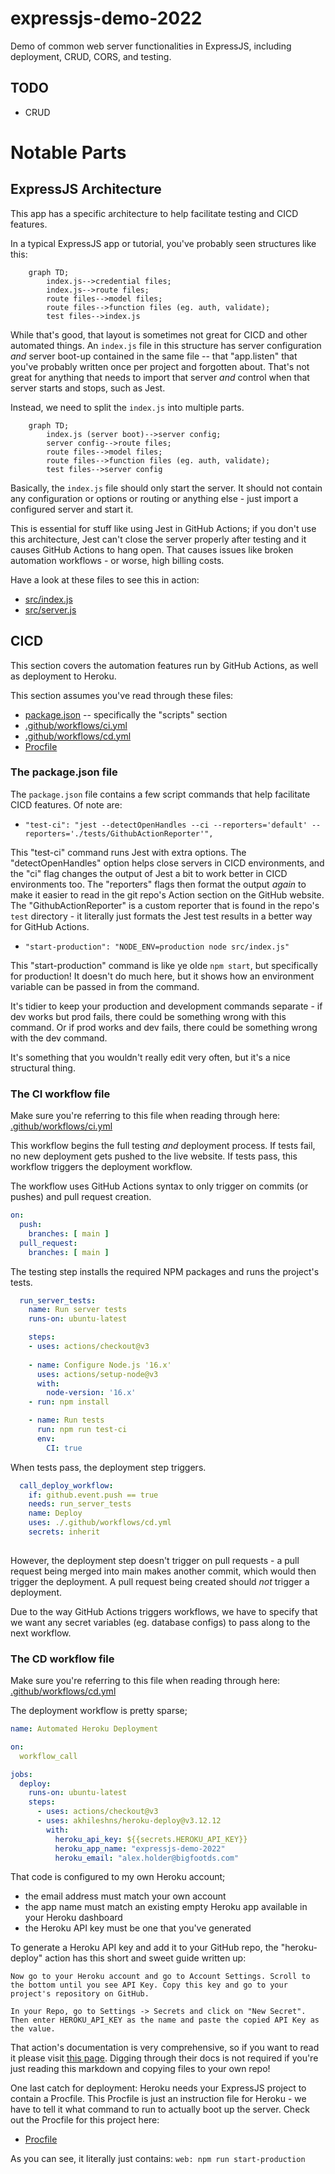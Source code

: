 # expressjs-demo-2022
 Demo of common web server functionalities in ExpressJS, including deployment, CRUD, CORS, and testing.


## TODO

- CRUD


# Notable Parts

## ExpressJS Architecture

This app has a specific architecture to help facilitate testing and CICD features.

In a typical ExpressJS app or tutorial, you've probably seen structures like this:

```mermaid
	graph TD;
		index.js-->credential files;
		index.js-->route files;
		route files-->model files;
		route files-->function files (eg. auth, validate);
		test files-->index.js
```

While that's good, that layout is sometimes not great for CICD and other automated things. An `index.js` file in this structure has server configuration _and_ server boot-up contained in the same file -- that "app.listen" that you've probably written once per project and forgotten about. That's not great for anything that needs to import that server _and_ control when that server starts and stops, such as Jest. 

Instead, we need to split the `index.js` into multiple parts.

```mermaid
	graph TD;
		index.js (server boot)-->server config;
		server config-->route files;
		route files-->model files;
		route files-->function files (eg. auth, validate);
		test files-->server config
```

Basically, the `index.js` file should only start the server. It should not contain any configuration or options or routing or anything else - just import a configured server and start it. 

This is essential for stuff like using Jest in GitHub Actions; if you don't use this architecture, Jest can't close the server properly after testing and it causes GitHub Actions to hang open. That causes issues like broken automation workflows - or worse, high billing costs.

Have a look at these files to see this in action:
- [src/index.js](src/index.js)
- [src/server.js](src/server.js)


## CICD

This section covers the automation features run by GitHub Actions, as well as deployment to Heroku.

This section assumes you've read through these files:
- [package.json](package.json) -- specifically the "scripts" section
- [.github/workflows/ci.yml](.github/workflows/ci.yml)
- [.github/workflows/cd.yml](.github/workflows/cd.yml)
- [Procfile](Procfile)


### The package.json file
The `package.json` file contains a few script commands that help facilitate CICD features. Of note are:

- `"test-ci": "jest --detectOpenHandles --ci --reporters='default' --reporters='./tests/GithubActionReporter'",`

This "test-ci" command runs Jest with extra options. The "detectOpenHandles" option helps close servers in CICD environments, and the "ci" flag changes the output of Jest a bit to work better in CICD environments too. The "reporters" flags then format the output _again_ to make it easier to read in the git repo's Action section on the GitHub website. The "GithubActionReporter" is a custom reporter that is found in the repo's `test` directory - it literally just formats the Jest test results in a better way for GitHub Actions.

- `"start-production": "NODE_ENV=production node src/index.js"`

This "start-production" command is like ye olde `npm start`, but specifically for production! It doesn't do much here, but it shows how an environment variable can be passed in from the command.

It's tidier to keep your production and development commands separate - if dev works but prod fails, there could be something wrong with this command. Or if prod works and dev fails, there could be something wrong with the dev command. 

It's something that you wouldn't really edit very often, but it's a nice structural thing.

### The CI workflow file

Make sure you're referring to this file when reading through here: [.github/workflows/ci.yml](.github/workflows/ci.yml)

This workflow begins the full testing _and_ deployment process. If tests fail, no new deployment gets pushed to the live website. If tests pass, this workflow triggers the deployment workflow.

The workflow uses GitHub Actions syntax to only trigger on commits (or pushes) and pull request creation. 

```yml
on: 
  push:
    branches: [ main ]
  pull_request:
    branches: [ main ]

```

The testing step installs the required NPM packages and runs the project's tests.

```yml
  run_server_tests:
    name: Run server tests 
    runs-on: ubuntu-latest

    steps:
    - uses: actions/checkout@v3
    
    - name: Configure Node.js '16.x'
      uses: actions/setup-node@v3
      with:
        node-version: '16.x'
    - run: npm install

    - name: Run tests
      run: npm run test-ci
      env:
        CI: true

```

When tests pass, the deployment step triggers.

```yml
  call_deploy_workflow:
    if: github.event.push == true
    needs: run_server_tests
    name: Deploy
    uses: ./.github/workflows/cd.yml
    secrets: inherit
    

```

However, the deployment step doesn't trigger on pull requests - a pull request being merged into main makes another commit, which would then trigger the deployment. A pull request being created should _not_ trigger a deployment.

Due to the way GitHub Actions triggers workflows, we have to specify that we want any secret variables (eg. database configs) to pass along to the next workflow.


### The CD workflow file

Make sure you're referring to this file when reading through here: [.github/workflows/cd.yml](.github/workflows/cd.yml)

The deployment workflow is pretty sparse;

```yml
name: Automated Heroku Deployment

on: 
  workflow_call

jobs:
  deploy:
    runs-on: ubuntu-latest
    steps:
      - uses: actions/checkout@v3
      - uses: akhileshns/heroku-deploy@v3.12.12
        with:
          heroku_api_key: ${{secrets.HEROKU_API_KEY}}
          heroku_app_name: "expressjs-demo-2022"
          heroku_email: "alex.holder@bigfootds.com"

```

That code is configured to my own Heroku account;
- the email address must match your own account
- the app name must match an existing empty Heroku app available in your Heroku dashboard
- the Heroku API key must be one that you've generated

To generate a Heroku API key and add it to your GitHub repo, the "heroku-deploy" action has this short and sweet guide written up:

```
Now go to your Heroku account and go to Account Settings. Scroll to the bottom until you see API Key. Copy this key and go to your project's repository on GitHub.

In your Repo, go to Settings -> Secrets and click on "New Secret". Then enter HEROKU_API_KEY as the name and paste the copied API Key as the value.

```

That action's documentation is very comprehensive, so if you want to read it please visit [this page](https://github.com/marketplace/actions/deploy-to-heroku#getting-started). Digging through their docs is not required if you're just reading this markdown and copying files to your own repo!

One last catch for deployment: Heroku needs your ExpressJS project to contain a Procfile. This Procfile is just an instruction file for Heroku - we have to tell it what command to run to actually boot up the server. Check out the Procfile for this project here:

- [Procfile](Procfile)

As you can see, it literally just contains:
`web: npm run start-production`